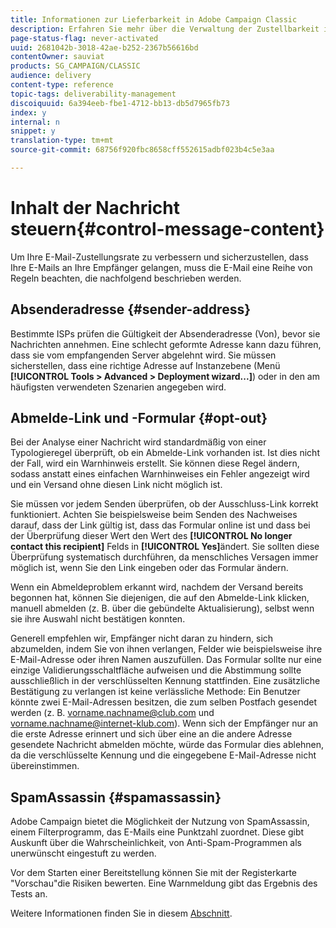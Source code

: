 ```yaml
---
title: Informationen zur Lieferbarkeit in Adobe Campaign Classic
description: Erfahren Sie mehr über die Verwaltung der Zustellbarkeit in Adobe Campaign Classic.
page-status-flag: never-activated
uuid: 2681042b-3018-42ae-b252-2367b56616bd
contentOwner: sauviat
products: SG_CAMPAIGN/CLASSIC
audience: delivery
content-type: reference
topic-tags: deliverability-management
discoiquuid: 6a394eeb-fbe1-4712-bb13-db5d7965fb73
index: y
internal: n
snippet: y
translation-type: tm+mt
source-git-commit: 68756f920fbc8658cff552615adbf023b4c5e3aa

---
```



# Inhalt der Nachricht steuern{#control-message-content}

Um Ihre E-Mail-Zustellungsrate zu verbessern und sicherzustellen, dass Ihre E-Mails an Ihre Empfänger gelangen, muss die E-Mail eine Reihe von Regeln beachten, die nachfolgend beschrieben werden.

## Absenderadresse {#sender-address}

Bestimmte ISPs prüfen die Gültigkeit der Absenderadresse (Von), bevor sie Nachrichten annehmen. Eine schlecht geformte Adresse kann dazu führen, dass sie vom empfangenden Server abgelehnt wird. Sie müssen sicherstellen, dass eine richtige Adresse auf Instanzebene (Menü **[!UICONTROL Tools > Advanced > Deployment wizard...]**) oder in den am häufigsten verwendeten Szenarien angegeben wird.

## Abmelde-Link und -Formular {#opt-out}

Bei der Analyse einer Nachricht wird standardmäßig von einer Typologieregel überprüft, ob ein Abmelde-Link vorhanden ist. Ist dies nicht der Fall, wird ein Warnhinweis erstellt. Sie können diese Regel ändern, sodass anstatt eines einfachen Warnhinweises ein Fehler angezeigt wird und ein Versand ohne diesen Link nicht möglich ist.

Sie müssen vor jedem Senden überprüfen, ob der Ausschluss-Link korrekt funktioniert. Achten Sie beispielsweise beim Senden des Nachweises darauf, dass der Link gültig ist, dass das Formular online ist und dass bei der Überprüfung dieser Wert den Wert des **[!UICONTROL No longer contact this recipient]** Felds in **[!UICONTROL Yes]**&#x200B;ändert. Sie sollten diese Überprüfung systematisch durchführen, da menschliches Versagen immer möglich ist, wenn Sie den Link eingeben oder das Formular ändern.

Wenn ein Abmeldeproblem erkannt wird, nachdem der Versand bereits begonnen hat, können Sie diejenigen, die auf den Abmelde-Link klicken, manuell abmelden (z. B. über die gebündelte Aktualisierung), selbst wenn sie ihre Auswahl nicht bestätigen konnten.

Generell empfehlen wir, Empfänger nicht daran zu hindern, sich abzumelden, indem Sie von ihnen verlangen, Felder wie beispielsweise ihre E-Mail-Adresse oder ihren Namen auszufüllen. Das Formular sollte nur eine einzige Validierungsschaltfläche aufweisen und die Abstimmung sollte ausschließlich in der verschlüsselten Kennung stattfinden. Eine zusätzliche Bestätigung zu verlangen ist keine verlässliche Methode: Ein Benutzer könnte zwei E-Mail-Adressen besitzen, die zum selben Postfach gesendet werden (z. B. vorname.nachname@club.com und vorname.nachname@internet-klub.com). Wenn sich der Empfänger nur an die erste Adresse erinnert und sich über eine an die andere Adresse gesendete Nachricht abmelden möchte, würde das Formular dies ablehnen, da die verschlüsselte Kennung und die eingegebene E-Mail-Adresse nicht übereinstimmen.

## SpamAssassin {#spamassassin}

Adobe Campaign bietet die Möglichkeit der Nutzung von SpamAssassin, einem Filterprogramm, das E-Mails eine Punktzahl zuordnet. Diese gibt Auskunft über die Wahrscheinlichkeit, von Anti-Spam-Programmen als unerwünscht eingestuft zu werden.

Vor dem Starten einer Bereitstellung können Sie mit der Registerkarte &quot;Vorschau&quot;die Risiken bewerten. Eine Warnmeldung gibt das Ergebnis des Tests an.

Weitere Informationen finden Sie in diesem [Abschnitt](../../delivery/using/spamassassin.md).